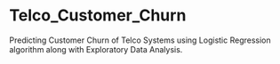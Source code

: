 # Telco_Customer_Churn
Predicting Customer Churn of Telco Systems using Logistic Regression algorithm along with Exploratory Data Analysis.
